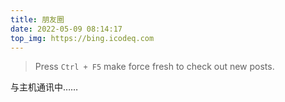 ```yaml
---
title: 朋友圈
date: 2022-05-09 08:14:17
top_img: https://bing.icodeq.com
---
```


> Press `Ctrl + F5` make force fresh to check out new posts.


<!-- 挂载友链朋友圈的容器 -->
<div class="post-content">
<div id="cf-container">与主机通讯中……</div>
</div>
<!-- 加样式和功能代码 -->
<!-- 将apiurl改成你后端生成的api地址 -->
<script type="text/javascript">
  var fdataUser = {
    apiurl: 'https://fcircle.icodeq.com/'
  }
</script>
<link rel="stylesheet" href="https://s-gz-2220-icodeq.oss.dogecdn.com/fcircle-beta.css">
<script type="text/javascript" src="https://s-gz-2220-icodeq.oss.dogecdn.com/fcircle-beta.js"></script>